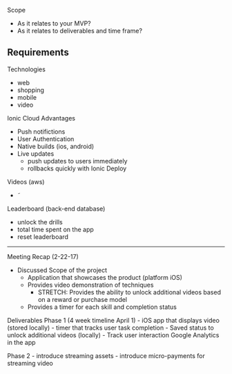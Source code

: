 Scope
  - As it relates to your MVP?
  - As it relates to deliverables and time frame?

Requirements
  -

Technologies
  - web
  - shopping
  - mobile
  - video

Ionic Cloud Advantages
  - Push notifictions
  - User Authentication
  - Native builds (ios, android)
  - Live updates
    - push updates to users immediately
    - rollbacks quickly with Ionic Deploy


Videos (aws)
  - ˜

Leaderboard (back-end database)
 - unlock the drills
 - total time spent on the app
 - reset leaderboard


 ---


 Meeting Recap (2-22-17)

   - Discussed Scope of the project
     - Application that showcases the product (platform iOS)
     - Provides video demonstration of techniques
       - STRETCH: Provides the ability to unlock additional videos based on a reward or purchase model
     - Provides a timer for each skill and completion status

   Deliverables Phase 1 (4 week timeline April 1)
    - iOS app that displays video (stored locally)
    - timer that tracks user task completion
    - Saved status to unlock additional videos (locally)
    - Track user interaction Google Analytics in the app

   Phase 2
     - introduce streaming assets
     - introduce micro-payments for streaming video
